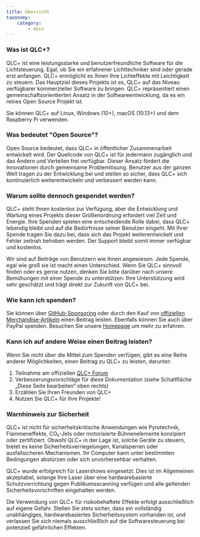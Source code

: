 ```yaml
---
title: Übersicht
taxonomy:
    category:
        - docs
---
```

### Was ist QLC+?

QLC+ ist eine leistungsstarke und benutzerfreundliche Software für die Lichtsteuerung. Egal, ob Sie ein erfahrener Lichttechniker sind oder gerade erst anfangen. QLC+ ermöglicht es Ihnen Ihre Lichteffekte mit Leichtigkeit zu steuern. Das Hauptziel dieses Projekts ist es, QLC+ auf das Niveau verfügbarer kommerzieller Software zu bringen. QLC+ repräsentiert einen gemeinschaftsorientierten Ansatz in der Softwareentwicklung, da es ein reines Open Source Projekt ist.

Sie können QLC+ auf Linux, Windows (10+), macOS (10.13+) und dem Raspberry Pi verwenden.

### Was bedeutet "Open Source"?
Open Source bedeutet, dass QLC+ in öffentlicher Zusammenarbeit entwickelt wird. Der Quellcode von QLC+ ist für jedermann zugänglich und das Ändern und Verteilen frei verfügbar. Dieser Ansatz fördert die Innovationen durch gemeinsame Problemlösung. Benutzer aus der ganzen Welt tragen zu der Entwicklung bei und stellen so sicher, dass QLC+ sich kontinuierlich weiterentwickeln und verbessert werden kann.

### Warum sollte dennoch gespendet werden?
QLC+ steht Ihnen kostenlos zur Verfügung, aber die Entwicklung und Wartung eines Projekts dieser Größenordnung erfordert viel Zeit und Energie. Ihre Spenden spielen eine entscheidende Rolle dabei, dass QLC+ lebendig bleibt und auf die Bedürfnisse seiner Benutzer eingeht. Mit Ihrer Spende tragen Sie dazu bei, dass sich das Projekt weiterentwickelt und Fehler zeitnah behoben werden. Der Support bleibt somit immer verfügbar und kostenlos.

Wir sind auf Beiträge von Benutzern wie Ihnen angewiesen. Jede Spende, egal wie groß sie ist macht einen Unterschied. Wenn Sie QLC+ sinnvoll finden oder es gerne nutzen, denken Sie bitte darüber nach unsere Bemühungen mit einer Spende zu unterstützen. Ihre Unterstützung wird sehr geschätzt und trägt direkt zur Zukunft von QLC+ bei.

### Wie kann ich spenden?

Sie können über [GitHub-Sponsoring](https://github.com/sponsors/mcallegari) oder durch den Kauf von [offiziellen Merchandise-Artikeln](https://merch.qlcplus.org) einen Beitrag leisten. Ebenfalls können Sie auch über PayPal spenden. Besuchen Sie unsere [Homepage](https://www.qlcplus.org/) um mehr zu erfahren.

### Kann ich auf andere Weise einen Beitrag leisten?

Wenn Sie nicht über die Mittel zum Spenden verfügen, gibt es eine Reihe anderer Möglichkeiten, einen Beitrag zu QLC+ zu leisten, darunter:
1. Teilnahme am offiziellen [QLC+ Forum](https://www.qlcplus.org/forum/)
2. Verbesserungsvorschläge für diese Dokumentation (siehe Schaltfläche „Diese Seite bearbeiten“ oben rechts)
3. Erzählen Sie Ihren Freunden von QLC+
4. Nutzen Sie QLC+ für Ihre Projekte!

### Warnhinweis zur Sicherheit
QLC+ ist nicht für sicherheitskritische Anwendungen wie Pyrotechnik, Flammeneffekte, CO₂-Jets oder motorisierte Bühnenelemente konzipiert oder zertifiziert.
Obwohl QLC+ in der Lage ist, solche Geräte zu steuern, bietet es keine Sicherheitsverriegelungen, Kanalsperren oder ausfallsicheren Mechanismen. Ihr Computer kann unter bestimmten Bedingungen abstürzen oder sich unvorhersehbar verhalten.

QLC+ wurde erfolgreich für Lasershows eingesetzt.
Dies ist im Allgemeinen akzeptabel, solange Ihre Laser über eine hardwarebasierte Schutzvorrichtung gegen Publikumsscanning verfügen und alle geltenden Sicherheitsvorschriften eingehalten werden.

Die Verwendung von QLC+ für risikobehaftete Effekte erfolgt ausschließlich auf eigene Gefahr.
Stellen Sie stets sicher, dass ein vollständig unabhängiges, hardwarebasiertes Sicherheitssystem vorhanden ist, und verlassen Sie sich niemals ausschließlich auf die Softwaresteuerung bei potenziell gefährlichen Effekten.
